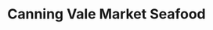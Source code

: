 ---
title: "Canning Vale Market Seafood"
url: /willetton/canning-vale-market-seafood/
shop: Fisch
---